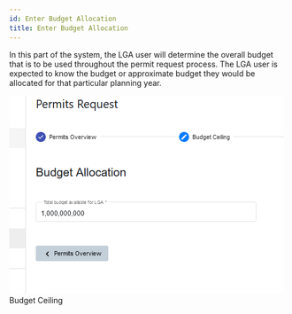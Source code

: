 ```yaml
---
id: Enter Budget Allocation 
title: Enter Budget Allocation 
---
```

In this part of the system, the LGA user will determine the overall budget that is to be used throughout the permit request process. The LGA user is expected to know the budget or approximate budget they would be allocated for that particular planning year. 

![img alt](/img/budgetallocation2.png)
         Budget Ceiling